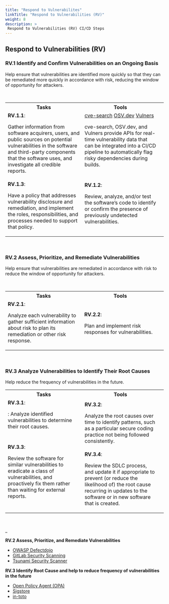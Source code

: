 ```yaml
---
title: "Respond to Vulnerabilites"
linkTitle: "Respond to Vulnerabilities (RV)"
weight: 8
description: >
 Respond to Vulnerabilities (RV) CI/CD Steps
---
```



## Respond to Vulnerabilities (RV)

### RV.1 Identify and Confirm Vulnerabilities on an Ongoing Basis

Help ensure that vulnerabilities are identified more quickly so that they can be remediated more quickly in accordance with risk, reducing the window of opportunity for attackers.

<br>

<table style="width:100%">
    <tr>
        <th style="width: 50%">Tasks</th>
        <th style="width: 50%">Tools</th>
    </tr>
    <tr>
        <td rowspan="4">
            <strong>RV.1.1</strong>:
            <p>Gather information from software acquirers, users, and public sources on potential vulnerabilities in the
                software and third-party components that the software uses, and investigate all credible reports.</p>
        </td>
        <td>
      <a href="https://www.cve-search.org/"> cve-search</a>
      <a href="https://osv.dev/"> OSV.dev</a>
      <a href="https://vulners.com/"> Vulners</a>
      </a>
      <p>cve-search, OSV.dev, and Vulners provide APIs for real-time vulnerability data that can be integrated into a CI/CD pipeline to automatically flag risky dependencies during builds.</p>
    </td>
    </tr>
    <tr>
        <td>
        </td>
    </tr>
    <tr>
        <td rowspan="4">
            <strong>RV.1.2</strong>:
            <p>Review, analyze, and/or test the software’s code to identify or confirm the presence of previously
                undetected vulnerabilities.</p>
        </td>
    </tr>
    <tr>
        <td>
        </td>
    </tr>
    <tr>
        <td rowspan="4">
            <strong>RV.1.3</strong>:
            <p>Have a policy that addresses vulnerability disclosure and remediation, and implement the roles,
                responsibilities, and processes needed to support that policy.</p>
        </td>
    </tr>
    <tr>
        <td>
        </td>
    </tr>
</table>
<br>

### RV.2 Assess, Prioritize, and Remediate Vulnerabilities

Help ensure that vulnerabilities are remediated in accordance with risk to reduce the window of opportunity for attackers.

<br>

<table style="width:100%">
    <tr>
        <th style="width: 50%">Tasks</th>
        <th style="width: 50%">Tools</th>
    </tr>
    <tr>
        <td rowspan="4">
            <strong>RV.2.1</strong>:
            <p>Analyze each vulnerability to gather sufficient information about risk to plan its remediation or other risk response.</p>
        </td>
    </tr>
    <tr>
        <td>
        </td>
    </tr>
    <tr>
        <td rowspan="4">
            <strong>RV.2.2</strong>:
            <p>Plan and implement risk responses for vulnerabilities.</p>
        </td>
    </tr>
    <tr>
        <td>
        </td>
    </tr>
</table>
<br>


### RV.3 Analyze Vulnerabilities to Identify Their Root Causes

Help reduce the frequency of vulnerabilities in the future.
<br>

<table style="width:100%">
    <tr>
        <th style="width: 50%">Tasks</th>
        <th style="width: 50%">Tools</th>
    </tr>
    <tr>
        <td rowspan="4">
            <strong>RV.3.1</strong>:
            <p>: Analyze identified vulnerabilities to determine their root causes.</p>
        </td>
    </tr>
    <tr>
        <td>
        </td>
    </tr>
    <tr>
        <td rowspan="4">
            <strong>RV.3.2</strong>:
            <p>Analyze the root causes over time to identify patterns, such as a particular secure coding practice not
                being followed consistently.</p>
        </td>
    </tr>
    <tr>
        <td>
        </td>
    </tr>
    <tr>
        <td rowspan="4">
            <strong>RV.3.3</strong>:
            <p>Review the software for similar vulnerabilities to eradicate a class of vulnerabilities, and proactively
                fix them rather than waiting for external reports.</p>
        </td>
    </tr>
    <tr>
        <td>
        </td>
    </tr>
    <tr>
        <td rowspan="4">
            <strong>RV.3.4</strong>:
            <p>Review the SDLC process, and update it if appropriate to prevent (or reduce the likelihood of) the root
                cause recurring in updates to the software or in new software that is created.</p>
        </td>
    </tr>
    <tr>
        <td>
        </td>
    </tr>
</table>
<br>

_

**RV.2 Assess, Prioritize, and Remediate Vulnerabilities**

- [OWASP Defectdojo](https://www.defectdojo.org/)
- [GitLab Security Scanning](https://docs.gitlab.com/ee/user/application_security/)
- [Tsunami Security Scanner](https://github.com/google/tsunami-security-scanner)


**RV.3 Identify Root Cause and help to reduce frequency of vulnerabilities in the future**
- [Open Policy Agent (OPA)]( https://www.openpolicyagent.org/)
- [Sigstore](https://www.sigstore.dev/)
- [in-toto](https://in-toto.io/)
